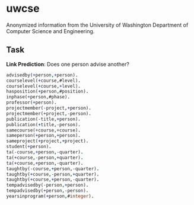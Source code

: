 # uwcse

Anonymized information from the University of Washington Department of
Computer Science and Engineering.

## Task

**Link Prediction**: Does one person advise another?

```prolog
advisedby(+person,+person).
courselevel(+course,#level).
courselevel(+course,+level).
hasposition(+person,#position).
inphase(+person,#phase).
professor(+person).
projectmember(-project,+person).
projectmember(+project,-person).
publication(-title,+person).
publication(+title,-person).
samecourse(+course,+course).
sameperson(+person,+person).
sameproject(+project,+project).
student(+person).
ta(-course,+person,-quarter).
ta(+course,-person,+quarter).
ta(+course,+person,-quarter).
taughtby(-course,+person,-quarter).
taughtby(+course,-person,+quarter).
taughtby(+course,+person,-quarter).
tempadvisedby(-person,+person).
tempadvisedby(+person,-person).
yearsinprogram(+person,#integer).
```
